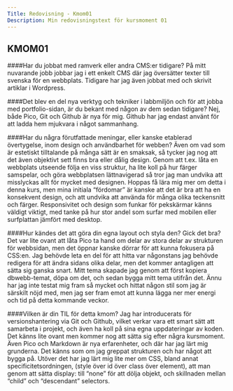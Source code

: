 ```yaml
---
Title: Redovisning - Kmom01
Description: Min redovisningstext för kursmoment 01
---
```


KMOM01
-----------
####Har du jobbat med ramverk eller andra CMS:er tidigare?
På mitt nuvarande jobb jobbar jag i ett enkelt CMS där jag översätter texter
till svenska för en webbplats. Tidigare har jag även jobbat med och skrivit
artiklar i Wordpress.

####Det blev en del nya verktyg och tekniker i labbmiljön och för att jobba med portfolio-sidan, är du bekant med någon av dem sedan tidigare?
Nej, både Pico, Git och Github är nya för mig. Github har jag endast använt
för att ladda hem mjukvara i något sammanhang.

####Har du några förutfattade meningar, eller kanske etablerad övertygelse, inom design och användbarhet för webben?
Även om vad som är estetiskt tilltalande på många sätt är  en smaksak, så
tycker jag nog att det även objektivt sett finns bra eller dålig design. Genom
att t.ex. låta en webbplats utseende följa en viss struktur, ha lite koll på
hur färger samspelar, och göra webbplatsen lättnavigerad så tror jag man
undvika att misslyckas allt för mycket med designen. Hoppas få lära mig mer
om detta i denna kurs, men mina initiala “fördomar” är kanske att det är bra
att ha en konsekvent design, och att undvika att använda för många olika
teckensnitt och färger. Responsivitet och design som funkar för pekskärmar
känns väldigt viktigt, med tanke på hur stor andel som surfar med mobilen
eller surfplattan jämfört med desktop.

####Hur kändes det att göra din egna layout och styla den? Gick det bra?
Det var lite ovant att låta Pico ta hand om delar av stora delar av strukturen
för webbsidan, men det öppnar kanske dörrar för att kunna fokusera på CSS:en.
Jag behövde leta en del för att hitta var någonstans jag behövde redigera för
att ändra sidans olika delar, men det kommer antagligen att sätta sig ganska
snart.
Mitt tema skapade jag genom att först kopiera dbwebb-temat, döpa om det, och
sedan bygga mitt tema utifrån det. Ännu har jag inte testat mig fram så mycket
och hittat någon stil som jag är särskilt nöjd med, men jag ser fram emot att
kunna lägga ner mer energi och tid på detta kommande veckor.

####Vilken är din TIL för detta kmom?
Jag har introducerats för versionshantering via Git och Github, vilket verkar
vara ett smart sätt att samarbeta i projekt, och även ha koll på sina egna
uppdateringar av koden. Det känns lite ovant men kommer nog att sätta sig
efter några kursmoment. Även Pico och Markdown är nya erfarenheter, och där
har jag lärt mig grunderna. Det känns som om jag greppat strukturen och har
något att bygga på.
Utöver det har jag lärt mig lite mer om CSS, bland annat
specificitetsordningen, (style över id över class över element), att man genom
att sätta display: till “none” för att dölja objekt, och skillnaden mellan
“child” och “descendant” selectors.
